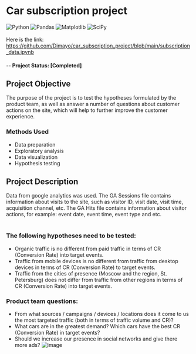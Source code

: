 # Car subscription project
![Python](https://img.shields.io/badge/python-3670A0?style=for-the-badge&logo=python&logoColor=ffdd54)
![Pandas](https://img.shields.io/badge/pandas-%23150458.svg?style=for-the-badge&logo=pandas&logoColor=white)
![Matplotlib](https://img.shields.io/badge/Matplotlib-%23ffffff.svg?style=for-the-badge&logo=Matplotlib&logoColor=black)
![SciPy](https://img.shields.io/badge/SciPy-%230C55A5.svg?style=for-the-badge&logo=scipy&logoColor=%white)
<br><br>Here is the link: https://github.com/Dimayo/car_subscription_project/blob/main/subscription_data.ipynb
#### -- Project Status: [Completed]

## Project Objective
The purpose of the project is to test the hypotheses formulated by the product team, as well as answer a number of questions about customer actions on the site, which will help to further improve the customer experience.

### Methods Used
* Data preparation
* Exploratory analysis
* Data visualization
* Hypothesis testing

## Project Description
Data from google analytics was used. The GA Sessions file contains information about visits to the site, such as visitor ID, visit date, visit time, acquisition channel, etc. The GA Hits file contains information about visitor actions, for example: event date, event time, event type and etc.<br><br>
### The following hypotheses need to be tested:
* Organic traffic is no different from paid traffic in terms of CR (Conversion Rate) into target events.
* Traffic from mobile devices is no different from traffic from desktop devices in terms of CR (Conversion Rate) to target events.
* Traffic from the cities of presence (Moscow and the region, St. Petersburg) does not differ from traffic from other regions in terms of CR (Conversion Rate) into target events.
### Product team questions:
* From what sources / campaigns / devices / locations does it come to us the most targeted traffic (both in terms of traffic volume and CR)?
* What cars are in the greatest demand? Which cars have the best CR (Conversion Rate) in target events?
* Should we increase our presence in social networks and give there more ads?
![image](https://github.com/Dimayo/car_subscription_project/assets/44707838/e4163f8a-60ed-4d53-8d8f-e23ae891ef53)

